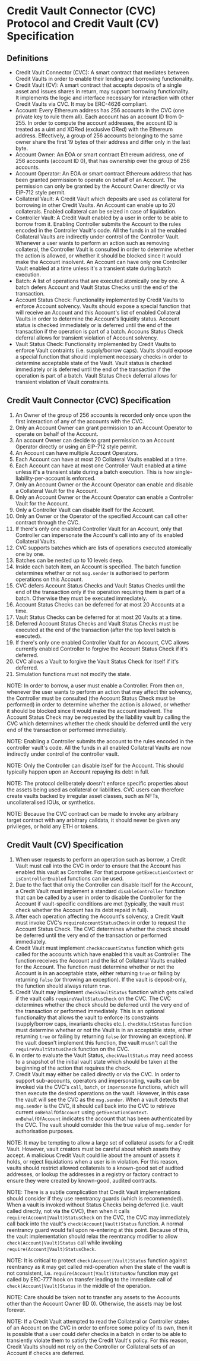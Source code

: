 # Credit Vault Connector (CVC) Protocol and Credit Vault (CV) Specification

## Definitions

- Credit Vault Connector (CVC): A smart contract that mediates between Credit Vaults in order to enable their lending and borrowing functionality.
- Credit Vault (CV): A smart contract that accepts deposits of a single asset and issues shares in return, may support borrowing functionality. It implements the logic and interface necessary for interaction with other Credit Vaults via CVC. It may be ERC-4626 compliant.
- Account: Every Ethereum address has 256 accounts in the CVC (one private key to rule them all). Each account has an account ID from 0-255. In order to compute the account addresses, the account ID is treated as a uint and XORed (exclusive ORed) with the Ethereum address. Effectively, a group of 256 accounts belonging to the same owner share the first 19 bytes of their address and differ only in the last byte.
- Account Owner: An EOA or smart contract Ethereum address, one of 256 accounts (account ID 0), that has ownership over the group of 256 accounts.
- Account Operator: An EOA or smart contract Ethereum address that has been granted permission to operate on behalf of an Account. The permission can only be granted by the Account Owner directly or via EIP-712 style permit.
- Collateral Vault: A Credit Vault which deposits are used as collateral for borrowing in other Credit Vaults. An Account can enable up to 20 collaterals. Enabled collateral can be seized in case of liquidation.
- Controller Vault: A Credit Vault enabled by a user in order to be able to borrow from it. Enabling Controller submits the Account to the rules encoded in the Controller Vault's code. All the funds in all the enabled Collateral Vaults are indirectly under control of the Controller Vault. Whenever a user wants to perform an action such as removing collateral, the Controller Vault is consulted in order to determine whether the action is allowed, or whether it should be blocked since it would make the Account insolvent. An Account can have only one Controller Vault enabled at a time unless it's a transient state during batch execution.
- Batch: A list of operations that are executed atomically one by one. A batch defers Account and Vault Status Checks until the end of the transaction.
- Account Status Check: Functionality implemented by Credit Vaults to enforce Account solvency. Vaults should expose a special function that will receive an Account and this Account's list of enabled Collateral Vaults in order to determine the Account's liquidity status. Account status is checked immediately or is deferred until the end of the transaction if the operation is part of a batch. Accouns Status Check deferral allows for transient violation of Account solvency.
- Vault Status Check: Functionality implemented by Credit Vaults to enforce Vault contraints (i.e. supply/borrow caps). Vaults should expose a special function that should implement necessary checks in order to determine acceptable state of the Vault. Vault status is checked immediately or is deferred until the end of the transaction if the operation is part of a batch. Vault Status Check deferral allows for transient violation of Vault constraints.


## Credit Vault Connector (CVC) Specification

1. An Owner of the group of 256 accounts is recorded only once upon the first interaction of any of the accounts with the CVC.
1. Only an Account Owner can grant permission to an Account Operator to operate on behalf of the Account.
1. An account Owner can decide to grant permission to an Account Operator directly or using an EIP-712 style permit.
1. An Account can have multiple Account Operators.
1. Each Account can have at most 20 Collateral Vaults enabled at a time.
1. Each Account can have at most one Controller Vault enabled at a time unless it's a transient state during a batch execution. This is how single-liability-per-account is enforced.
1. Only an Account Owner or the Account Operator can enable and disable a Collateral Vault for the Account.
1. Only an Account Owner or the Account Operator can enable a Controller Vault for the Account.
1. Only a Controller Vault can disable itself for the Account.
1. Only an Owner or the Operator of the specified Account can call other contract through the CVC.
1. If there's only one enabled Controller Vault for an Account, only that Controller can impersonate the Account's call into any of its enabled Collateral Vaults.
1. CVC supports batches which are lists of operations executed atomically one by one. 
1. Batches can be nested up to 10 levels deep.
1. Inside each batch item, an Account is specified. The batch function determines whether or not `msg.sender` is authorised to perform operations on this Account.
1. CVC defers Account Status Checks and Vault Status Checks until the end of the transaction only if the operation requiring them is part of a batch. Otherwise they must be executed immediately.
1. Account Status Checks can be deferred for at most 20 Accounts at a time.
1. Vault Status Checks can be deferred for at most 20 Vaults at a time.
1. Deferred Account Status Checks and Vault Status Checks must be executed at the end of the transaction (after the top level batch is executed).
1. If there's only one enabled Controller Vault for an Account, CVC allows currently enabled Controller to forgive the Account Status Check if it's deferred.
1. CVC allows a Vault to forgive the Vault Status Check for itself if it's deferred.
1. Simulation functions must not modify the state.

NOTE: In order to borrow, a user must enable a Controller. From then on, whenever the user wants to perform an action that may affect thir solvency, the Controller must be consulted (the Account Status Check must be performed) in order to determine whether the action is allowed, or whether it should be blocked since it would make the account insolvent. The Account Status Check may be requested by the liability vault by calling the CVC which determines whether the check should be deferred until the very end of the transaction or performed immediately.

NOTE: Enabling a Controller submits the account to the rules encoded in the controller vault's code. All the funds in all enabled Collateral Vaults are now indirectly under control of the controller vault.

NOTE: Only the Controller can disable itself for the Account. This should typically happen upon an Account repaying its debt in full.

NOTE: The protocol deliberately doesn't enforce specific properties about the assets being used as collateral or liabilities. CVC users can therefore create vaults backed by irregular asset classes, such as NFTs, uncollateralised IOUs, or synthetics.

NOTE: Because the CVC contract can be made to invoke any arbitrary target contract with any arbitrary calldata, it should never be given any privileges, or hold any ETH or tokens.


## Credit Vault (CV) Specification

1. When user requests to perform an operation such as borrow, a Credit Vault must call into the CVC in order to ensure that the Account has enabled this vault as Controller. For that purpose `getExecutionContext` or `isControllerEnabled` functions can be used.
1. Due to the fact that only the Controller can disable itself for the Account, a Credit Vault must implement a standard `disableController` function that can be called by a user in order to disable the Controller for the Account if vault-specific conditions are met (typically, the vault must check whether the Account has its debt repaid in full).
1. After each operation affecting the Account's solvency, a Credit Vault must invoke CVC's `requireAccountStatusCheck` in order to request the Account Status Check. The CVC determines whether the check should be deferred until the very end of the transaction or performed immediately.
1. Credit Vault must implement `checkAccountStatus` function which gets called for the accounts which have enabled this vault as Controller. The function receives the Account and the list of Collateral Vaults enabled for the Account. The function must determine whether or not the Account is in an acceptable state, either returning `true` or failing by returning `false` (or throwing an exception). If the vault is deposit-only, the function should always return `true`.
1. Credit Vault may implement `checkVaultStatus` function which gets called if the vault calls `requireVaultStatusCheck` on the CVC. The CVC determines whether the check should be deferred until the very end of the transaction or performed immediately. This is an optional functionality that allows the vault to enforce its constraints (supply/borrow caps, invariants checks etc.). `checkVaultStatus` function must determine whether or not the Vault is in an acceptable state, either returning `true` or failing by returning `false` (or throwing an exception). If the vault doesn't implement this function, the vault musn't call the `requireVaultStatusCheck` function on the CVC.
1. In order to evaluate the Vault Status, `checkVaultStatus` may need access to a snapshot of the initial vault state which should be taken at the beginning of the action that requires the check.
1. Credit Vault may either be called directly or via the CVC. In order to support sub-accounts, operators and impersonating, vaults can be invoked via the CVC's `call`, `batch`, or `impersonate` functions, which will then execute the desired operations on the vault. However, in this case the vault will see the CVC as the `msg.sender`. When a vault detects that `msg.sender` is the CVC, it should call back into the CVC to retrieve current `onBehalfOfAccount` using `getExecutionContext`. `onBehalfOfAccount` indicates the account that has been authenticated by the CVC. The vault should consider this the true value of `msg.sender` for authorisation purposes.

NOTE: It may be tempting to allow a large set of collateral assets for a Credit Vault. However, vault creators must be careful about which assets they accept. A malicious Credit Vault could lie about the amount of assets it holds, or reject liquidations when a user is in violation. For this reason, vaults should restrict allowed collaterals to a known-good set of audited addresses, or lookup the addresses in a registry or factory contract to ensure they were created by known-good, audited contracts.

NOTE: There is a subtle complication that Credit Vault implementations should consider if they use reentrancy guards (which is recommended). When a vault is invoked without Status Checks being deferred (i.e. vault called directly, not via the CVC), then when it calls `require(Account|Vault)StatusCheck` on the CVC, the CVC may immediately call back into the vault's `check(Account|Vault)Status` function. A normal reentrancy guard would fail upon re-entering at this point. Because of this, the vault implementation should relax the reentrancy modifier to allow `check(Account|Vault)Status` call while invoking `require(Account|Vault)StatusCheck`.

NOTE: It is critical to protect `check(Account|Vault)Status` function against reentrancy as it may get called mid-operation when the state of the vault is not consistent, i.e. `require(Account|Vault)StatusNow` function may get called by ERC-777 hook on transfer leading to the immediate call of `check(Account|Vault)Status` in the middle of the operation.

NOTE: Care should be taken not to transfer any assets to the Accounts other than the Account Owner (ID 0). Otherwise, the assets may be lost forever.

NOTE: If a Credit Vault attempted to read the Collateral or Controller states of an Account on the CVC in order to enforce some policy of its own, then it is possible that a user could defer checks in a batch in order to be able to transiently violate them to satisfy the Credit Vault's policy. For this reason, Credit Vaults should not rely on the Controller or Collateral sets of an Account if checks are deferred.
